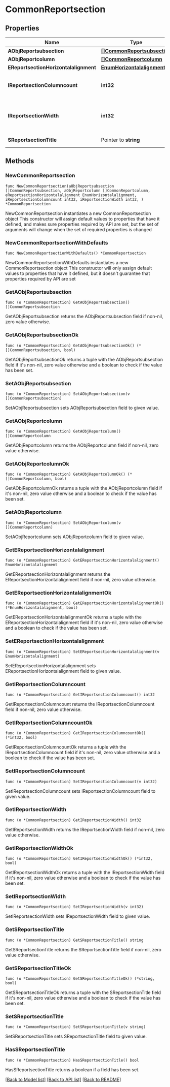 # CommonReportsection

## Properties

Name | Type | Description | Notes
------------ | ------------- | ------------- | -------------
**AObjReportsubsection** | [**[]CommonReportsubsection**](CommonReportsubsection.md) |  | 
**AObjReportcolumn** | [**[]CommonReportcolumn**](CommonReportcolumn.md) |  | 
**EReportsectionHorizontalalignment** | [**EnumHorizontalalignment**](EnumHorizontalalignment.md) |  | 
**IReportsectionColumncount** | **int32** | The number of Reportcolumns in the Reportsection | 
**IReportsectionWidth** | **int32** | The combined width of all the Reportcolumns in the Reportsection | 
**SReportsectionTitle** | Pointer to **string** | The title of this Reportsection | [optional] 

## Methods

### NewCommonReportsection

`func NewCommonReportsection(aObjReportsubsection []CommonReportsubsection, aObjReportcolumn []CommonReportcolumn, eReportsectionHorizontalalignment EnumHorizontalalignment, iReportsectionColumncount int32, iReportsectionWidth int32, ) *CommonReportsection`

NewCommonReportsection instantiates a new CommonReportsection object
This constructor will assign default values to properties that have it defined,
and makes sure properties required by API are set, but the set of arguments
will change when the set of required properties is changed

### NewCommonReportsectionWithDefaults

`func NewCommonReportsectionWithDefaults() *CommonReportsection`

NewCommonReportsectionWithDefaults instantiates a new CommonReportsection object
This constructor will only assign default values to properties that have it defined,
but it doesn't guarantee that properties required by API are set

### GetAObjReportsubsection

`func (o *CommonReportsection) GetAObjReportsubsection() []CommonReportsubsection`

GetAObjReportsubsection returns the AObjReportsubsection field if non-nil, zero value otherwise.

### GetAObjReportsubsectionOk

`func (o *CommonReportsection) GetAObjReportsubsectionOk() (*[]CommonReportsubsection, bool)`

GetAObjReportsubsectionOk returns a tuple with the AObjReportsubsection field if it's non-nil, zero value otherwise
and a boolean to check if the value has been set.

### SetAObjReportsubsection

`func (o *CommonReportsection) SetAObjReportsubsection(v []CommonReportsubsection)`

SetAObjReportsubsection sets AObjReportsubsection field to given value.


### GetAObjReportcolumn

`func (o *CommonReportsection) GetAObjReportcolumn() []CommonReportcolumn`

GetAObjReportcolumn returns the AObjReportcolumn field if non-nil, zero value otherwise.

### GetAObjReportcolumnOk

`func (o *CommonReportsection) GetAObjReportcolumnOk() (*[]CommonReportcolumn, bool)`

GetAObjReportcolumnOk returns a tuple with the AObjReportcolumn field if it's non-nil, zero value otherwise
and a boolean to check if the value has been set.

### SetAObjReportcolumn

`func (o *CommonReportsection) SetAObjReportcolumn(v []CommonReportcolumn)`

SetAObjReportcolumn sets AObjReportcolumn field to given value.


### GetEReportsectionHorizontalalignment

`func (o *CommonReportsection) GetEReportsectionHorizontalalignment() EnumHorizontalalignment`

GetEReportsectionHorizontalalignment returns the EReportsectionHorizontalalignment field if non-nil, zero value otherwise.

### GetEReportsectionHorizontalalignmentOk

`func (o *CommonReportsection) GetEReportsectionHorizontalalignmentOk() (*EnumHorizontalalignment, bool)`

GetEReportsectionHorizontalalignmentOk returns a tuple with the EReportsectionHorizontalalignment field if it's non-nil, zero value otherwise
and a boolean to check if the value has been set.

### SetEReportsectionHorizontalalignment

`func (o *CommonReportsection) SetEReportsectionHorizontalalignment(v EnumHorizontalalignment)`

SetEReportsectionHorizontalalignment sets EReportsectionHorizontalalignment field to given value.


### GetIReportsectionColumncount

`func (o *CommonReportsection) GetIReportsectionColumncount() int32`

GetIReportsectionColumncount returns the IReportsectionColumncount field if non-nil, zero value otherwise.

### GetIReportsectionColumncountOk

`func (o *CommonReportsection) GetIReportsectionColumncountOk() (*int32, bool)`

GetIReportsectionColumncountOk returns a tuple with the IReportsectionColumncount field if it's non-nil, zero value otherwise
and a boolean to check if the value has been set.

### SetIReportsectionColumncount

`func (o *CommonReportsection) SetIReportsectionColumncount(v int32)`

SetIReportsectionColumncount sets IReportsectionColumncount field to given value.


### GetIReportsectionWidth

`func (o *CommonReportsection) GetIReportsectionWidth() int32`

GetIReportsectionWidth returns the IReportsectionWidth field if non-nil, zero value otherwise.

### GetIReportsectionWidthOk

`func (o *CommonReportsection) GetIReportsectionWidthOk() (*int32, bool)`

GetIReportsectionWidthOk returns a tuple with the IReportsectionWidth field if it's non-nil, zero value otherwise
and a boolean to check if the value has been set.

### SetIReportsectionWidth

`func (o *CommonReportsection) SetIReportsectionWidth(v int32)`

SetIReportsectionWidth sets IReportsectionWidth field to given value.


### GetSReportsectionTitle

`func (o *CommonReportsection) GetSReportsectionTitle() string`

GetSReportsectionTitle returns the SReportsectionTitle field if non-nil, zero value otherwise.

### GetSReportsectionTitleOk

`func (o *CommonReportsection) GetSReportsectionTitleOk() (*string, bool)`

GetSReportsectionTitleOk returns a tuple with the SReportsectionTitle field if it's non-nil, zero value otherwise
and a boolean to check if the value has been set.

### SetSReportsectionTitle

`func (o *CommonReportsection) SetSReportsectionTitle(v string)`

SetSReportsectionTitle sets SReportsectionTitle field to given value.

### HasSReportsectionTitle

`func (o *CommonReportsection) HasSReportsectionTitle() bool`

HasSReportsectionTitle returns a boolean if a field has been set.


[[Back to Model list]](../README.md#documentation-for-models) [[Back to API list]](../README.md#documentation-for-api-endpoints) [[Back to README]](../README.md)


